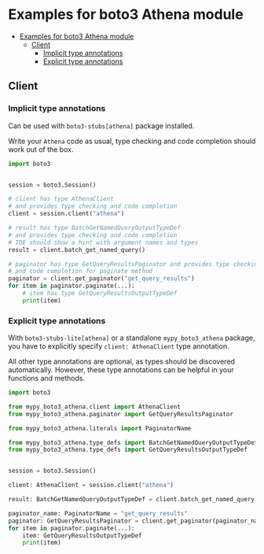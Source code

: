 <a id="examples-for-boto3-athena-module"></a>

# Examples for boto3 Athena module

- [Examples for boto3 Athena module](#examples-for-boto3-athena-module)
  - [Client](#client)
    - [Implicit type annotations](#implicit-type-annotations)
    - [Explicit type annotations](#explicit-type-annotations)

<a id="client"></a>

## Client

<a id="implicit-type-annotations"></a>

### Implicit type annotations

Can be used with `boto3-stubs[athena]` package installed.

Write your `Athena` code as usual, type checking and code completion should
work out of the box.

```python
import boto3


session = boto3.Session()

# client has type AthenaClient
# and provides type checking and code completion
client = session.client("athena")

# result has type BatchGetNamedQueryOutputTypeDef
# and provides type checking and code completion
# IDE should show a hint with argument names and types
result = client.batch_get_named_query()

# paginator has type GetQueryResultsPaginator and provides type checking
# and code completion for paginate method
paginator = client.get_paginator("get_query_results")
for item in paginator.paginate(...):
    # item has type GetQueryResultsOutputTypeDef
    print(item)
```

<a id="explicit-type-annotations"></a>

### Explicit type annotations

With `boto3-stubs-lite[athena]` or a standalone `mypy_boto3_athena` package,
you have to explicitly specify `client: AthenaClient` type annotation.

All other type annotations are optional, as types should be discovered
automatically. However, these type annotations can be helpful in your functions
and methods.

```python
import boto3

from mypy_boto3_athena.client import AthenaClient
from mypy_boto3_athena.paginator import GetQueryResultsPaginator

from mypy_boto3_athena.literals import PaginatorName

from mypy_boto3_athena.type_defs import BatchGetNamedQueryOutputTypeDef
from mypy_boto3_athena.type_defs import GetQueryResultsOutputTypeDef


session = boto3.Session()

client: AthenaClient = session.client("athena")

result: BatchGetNamedQueryOutputTypeDef = client.batch_get_named_query()

paginator_name: PaginatorName = "get_query_results"
paginator: GetQueryResultsPaginator = client.get_paginator(paginator_name)
for item in paginator.paginate(...):
    item: GetQueryResultsOutputTypeDef
    print(item)
```
